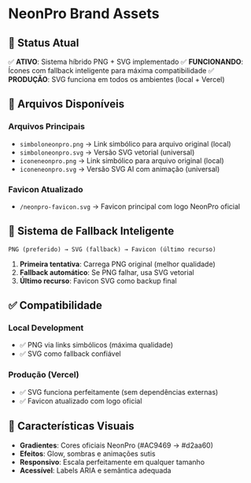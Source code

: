 # NeonPro Brand Assets

## 🎯 Status Atual

✅ **ATIVO**: Sistema híbrido PNG + SVG implementado
✅ **FUNCIONANDO**: Ícones com fallback inteligente para máxima compatibilidade
✅ **PRODUÇÃO**: SVG funciona em todos os ambientes (local + Vercel)

## 📁 Arquivos Disponíveis

### Arquivos Principais

- `simboloneonpro.png` → Link simbólico para arquivo original (local)
- `simboloneonpro.svg` → Versão SVG vetorial (universal)
- `iconeneonpro.png` → Link simbólico para arquivo original (local)
- `iconeneonpro.svg` → Versão SVG AI com animação (universal)

### Favicon Atualizado

- `/neonpro-favicon.svg` → Favicon principal com logo NeonPro oficial

## 🔄 Sistema de Fallback Inteligente

```
PNG (preferido) → SVG (fallback) → Favicon (último recurso)
```

1. **Primeira tentativa**: Carrega PNG original (melhor qualidade)
2. **Fallback automático**: Se PNG falhar, usa SVG vetorial
3. **Último recurso**: Favicon SVG como backup final

## ✅ Compatibilidade

### Local Development

- ✅ PNG via links simbólicos (máxima qualidade)
- ✅ SVG como fallback confiável

### Produção (Vercel)

- ✅ SVG funciona perfeitamente (sem dependências externas)
- ✅ Favicon atualizado com logo oficial

## 🎨 Características Visuais

- **Gradientes**: Cores oficiais NeonPro (#AC9469 → #d2aa60)
- **Efeitos**: Glow, sombras e animações sutis
- **Responsivo**: Escala perfeitamente em qualquer tamanho
- **Acessível**: Labels ARIA e semântica adequada
